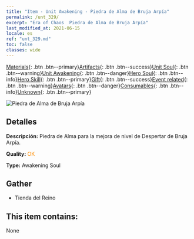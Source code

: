 ```yaml
---
title: "Item - Unit Awakening - Piedra de Alma de Bruja Arpía"
permalink: /unt_329/
excerpt: "Era of Chaos  Piedra de Alma de Bruja Arpía"
last_modified_at: 2021-06-15
locale: es
ref: "unt_329.md"
toc: false
classes: wide
---
```

 [Materials](/ItemsES/){: .btn .btn--primary}[Artifacts](/ItemsES/Artifacts/){: .btn .btn--success}[Unit Soul](/ItemsES/UnitSoul/){: .btn .btn--warning}[Unit Awakening](/ItemsES/UnitAwakening/){: .btn .btn--danger}[Hero Soul](/ItemsES/HeroSoul/){: .btn .btn--info}[Hero Skill](/ItemsES/HeroSkill/){: .btn .btn--primary}[Gift](/ItemsES/Gift/){: .btn .btn--success}[Event related](/ItemsES/Events/){: .btn .btn--warning}[Avatars](/ItemsES/Avatars/){: .btn .btn--danger}[Consumables](/ItemsES/Consumables/){: .btn .btn--info}[Unknown](/ItemsES/Unknown/){: .btn .btn--primary}

 ![Piedra de Alma de Bruja Arpía](/images/u/tia_yingshenren.jpg)

## Detalles
 **Descripción:** Piedra de Alma para la mejora de nivel de Despertar de Bruja Arpía.

 **Quality:** <span style="color: #FF8C00">OK</span>

 **Type:** Awakening Soul

## Gather

*    Tienda del Reino 

## This item contains:

  None


